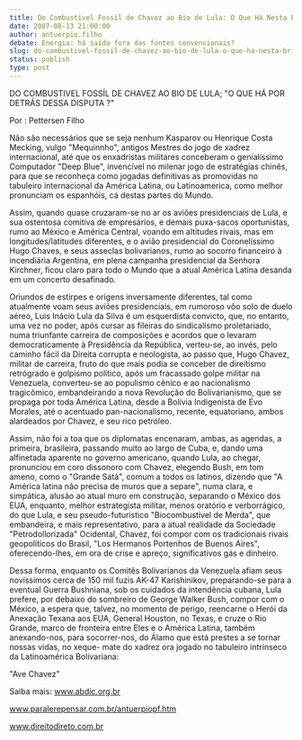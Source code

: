 ```yaml
---
title: Do Combustivel Fossil de Chavez ao Bio de Lula: O Que Há Nesta Briga ?
date: 2007-08-13 21:00:00
author: antuerpio.filho
debate: Energia: há saída fora das fontes convencionais?
slug: do-combustivel-fossil-de-chavez-ao-bio-de-lula-o-que-ha-nesta-briga
status: publish 
type: post
---
```


DO COMBUSTIVEL FOSSÍL DE CHAVEZ AO BIO DE LULA; "O QUE HÁ POR DETRÁS DESSA DISPUTA ?"   

Por : Pettersen Filho  

  

 Não são necessários que se seja nenhum Kasparov ou Henrique Costa Mecking, vulgo "Mequinnho", antigos Mestres do jogo de xadrez internacional, até que os enxadristas militares conceberam o genialíssimo Computador "Deep Blue", invencível no milenar jogo de estratégias chinês, para que se reconheça como jogadas definitivas as promovidas no tabuleiro internacional da América Latina, ou Latinoamerica, como melhor pronunciam os espanhóis, cá destas partes do Mundo.  

 Assim, quando quase cruzaram-se no ar os aviões presidenciais de Lula, e sua ostentosa comitiva de empresários, e demais puxa-sacos oportunistas, rumo ao México e América Central, voando em altitudes rivais, mas em longitudes/latitudes diferentes, e o avião presidencial do Coronelíssimo Hugo Chaves, e seus asseclas bolivarianos, rumo ao socorro financeiro à incendiária Argentina, em plena campanha presidencial da Senhora Kirchner, ficou claro para todo o Mundo que a atual América Latina desanda em um concerto desafinado.  

 Oriundos de estirpes e origens inversamente diferentes, tal como atualmente voam seus aviões presidenciais, em rumoroso vôo solo de duelo aéreo, Luis Inácio Lula da Silva é um esquerdista convicto, que, no entanto, uma vez no poder, após cursar as fileiras do sindicalismo proletariado, numa triunfante carreira de composições e acordos que o levaram democraticamente à Presidência da República, verteu-se, ao invés, pelo caminho fácil da Direita corrupta e neologista, ao passo que, Hugo Chavez, militar de carreira, fruto do que mais podia se conceber de direitismo retrógrado e golpismo político, após um fracassado golpe militar na Venezuela, converteu-se ao populismo cênico e ao nacionalismo tragicômico, embandeirando a nova Revolução do Bolivarianismo, que se propaga por toda América Latina, desde a Bolívia Indigenista de Evo Morales, até o acentuado pan-nacionalismo, recente, equatoriano, ambos alardeados por Chavez, e seu rico petróleo.  

 Assim, não foi a toa que os diplomatas encenaram, ambas, as agendas, a primeira, brasileira, passando muito ao largo de Cuba, e, dando uma alfinetada aparente no governo americano, quando Lula, ao chegar, pronunciou em coro dissonoro com Chavez, elegendo Bush, em tom ameno, como o "Grande Satã", comum a todos os latinos, dizendo que "A América latina não precisa de muros que a separe", numa clara, e simpática, alusão ao atual muro em construção, separando o México dos EUA, enquanto, melhor estrategista militar, menos oratório e verborrágico, do que Lula, e seu pseudo-futuristico "Biocombustivel de Merda", que embandeira, e mais representativo, para a atual realidade da Sociedade "Petrodollorizada" Ocidental, Chavez, foi compor com os tradicionais rivais geopolíticos do Brasil, "Los Hermanos Portenhos de Buenos Aires", oferecendo-lhes, em ora de crise e apreço, significativos gás e dinheiro.  

 Dessa forma, enquanto os Comitês Bolivarianos da Venezuela afiam seus novíssimos cerca de 150 mil fuzis AK-47 Karishinikov, preparando-se para a eventual Guerra Bushniana, sob os cuidados da intendência cubana, Lula prefere, por debaixo do sombreiro de George Walker Bush, compor com o México, a espera que, talvez, no momento de perigo, reencarne o Herói da Anexação Texana aos EUA, General Houston, no Texas, e cruze o Rio Grande, marco de fronteira entre Eles e o América Latina, também anexando-nos, para socorrer-nos, do Álamo que está prestes a se tornar nossas vidas, no xeque- mate do xadrez ora jogado no tabuleiro intrínseco da Latinoamérica Bolivariana:  

 "Ave Chavez"  

  

Saiba mais: www.abdic.org.br  

 www.paralerepensar.com.br/antuerpiopf.htm   

 www.direitodireto.com.br
